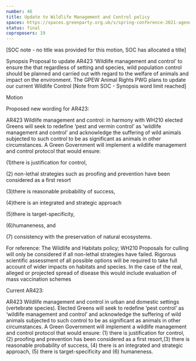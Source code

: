 ```yaml
---
number: 46
title: Update to Wildlife Management and Control policy
spaces: https://spaces.greenparty.org.uk/s/spring-conference-2021-agenda-forum2/?contentId=77206
status: final
coproposers: 19
---
```

[SOC note - no title was provided for this motion, SOC has allocated a title]


Synopsis
Proposal to update AR423 ‘Wildlife management and control’ to ensure the that regardless of setting and species, wild population control should be planned and carried out with regard to the welfare of animals and impact on the environment.
The GPEW Animal Rights PWG plans to update our current Wildlife Control [Note from SOC - Synopsis word limit reached]


Motion


Proposed new wording for AR423:


AR423 Wildlife management and control: in harmony with WH210 elected Greens will seek to redefine ‘pest and vermin control’ as ‘wildlife management and control’ and acknowledge the suffering of wild animals subjected to such control to be as significant as animals in other circumstances. A Green Government will implement a wildlife management and control protocol that would ensure:


(1)there is justification for control,


(2) non-lethal strategies such as proofing and prevention have been considered as a first resort


(3)there is reasonable probability of success,


(4)there is an integrated and strategic approach


(5)there is target-specificity,


(6)humaneness, and


(7) consistency with the preservation of natural ecosystems.


For reference: The Wildlife and Habitats policy; WH210 Proposals for culling will only be considered if all non-lethal strategies have failed. Rigorous scientific assessment of all possible options will be required to take full account of wider impacts on habitats and species. In the case of the real, alleged or projected spread of disease this would include evaluation of mass vaccination schemes


Current AR423:


AR423 Wildlife management and control in urban and domestic settings (vertebrate species). Elected Greens will seek to redefine ‘pest control’ as ‘wildlife management and control’ and acknowledge the suffering of wild animals subjected to such control to be as significant as animals in other circumstances. A Green Government will implement a wildlife management and control protocol that would ensure: (1) there is justification for control, (2) proofing and prevention has been considered as a first resort,(3) there is reasonable probability of success, (4) there is an integrated and strategic approach, (5) there is target-specificity and (6) humaneness.
